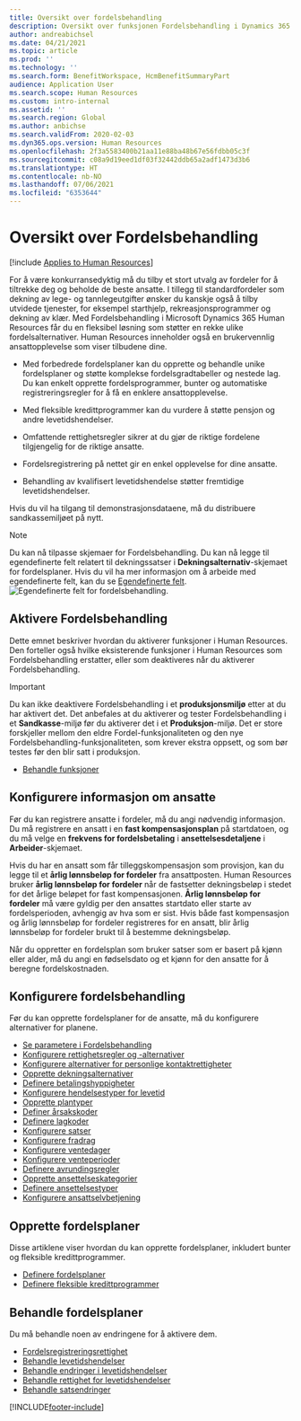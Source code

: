 ```yaml
---
title: Oversikt over fordelsbehandling
description: Oversikt over funksjonen Fordelsbehandling i Dynamics 365 Human Resources. Gi de ansatte utvidede fordelsalternativer med en brukervennlig Internett-opplevelse.
author: andreabichsel
ms.date: 04/21/2021
ms.topic: article
ms.prod: ''
ms.technology: ''
ms.search.form: BenefitWorkspace, HcmBenefitSummaryPart
audience: Application User
ms.search.scope: Human Resources
ms.custom: intro-internal
ms.assetid: ''
ms.search.region: Global
ms.author: anbichse
ms.search.validFrom: 2020-02-03
ms.dyn365.ops.version: Human Resources
ms.openlocfilehash: 2f3a5583400b21aa11e88ba48b67e56fdbb05c3f
ms.sourcegitcommit: c08a9d19eed1df03f32442ddb65a2adf1473d3b6
ms.translationtype: HT
ms.contentlocale: nb-NO
ms.lasthandoff: 07/06/2021
ms.locfileid: "6353644"
---
```

# <a name="benefits-management-overview"></a>Oversikt over Fordelsbehandling

[!include [Applies to Human Resources](../includes/applies-to-hr.md)]

For å være konkurransedyktig må du tilby et stort utvalg av fordeler for å tiltrekke deg og beholde de beste ansatte. I tillegg til standardfordeler som dekning av lege- og tannlegeutgifter ønsker du kanskje også å tilby utvidede tjenester, for eksempel starthjelp, rekreasjonsprogrammer og dekning av klær. Med Fordelsbehandling i Microsoft Dynamics 365 Human Resources får du en fleksibel løsning som støtter en rekke ulike fordelsalternativer. Human Resources inneholder også en brukervennlig ansattopplevelse som viser tilbudene dine.

- Med forbedrede fordelsplaner kan du opprette og behandle unike fordelsplaner og støtte komplekse fordelsgradtabeller og nestede lag. Du kan enkelt opprette fordelsprogrammer, bunter og automatiske registreringsregler for å få en enklere ansattopplevelse.

- Med fleksible kredittprogrammer kan du vurdere å støtte pensjon og andre levetidshendelser.

- Omfattende rettighetsregler sikrer at du gjør de riktige fordelene tilgjengelig for de riktige ansatte.

- Fordelsregistrering på nettet gir en enkel opplevelse for dine ansatte.

- Behandling av kvalifisert levetidshendelse støtter fremtidige levetidshendelser.

Hvis du vil ha tilgang til demonstrasjonsdataene, må du distribuere sandkassemiljøet på nytt.

>[!NOTE]
>Du kan nå tilpasse skjemaer for Fordelsbehandling. Du kan nå legge til egendefinerte felt relatert til dekningssatser i **Dekningsalternativ**-skjemaet for fordelsplaner. Hvis du vil ha mer informasjon om å arbeide med egendefinerte felt, kan du se [Egendefinerte felt](hr-developer-custom-fields.md).
>![Egendefinerte felt for fordelsbehandling.](media/hr-benefits-management-custom-fields.png)

## <a name="enable-benefits-management"></a>Aktivere Fordelsbehandling

Dette emnet beskriver hvordan du aktiverer funksjoner i Human Resources. Den forteller også hvilke eksisterende funksjoner i Human Resources som Fordelsbehandling erstatter, eller som deaktiveres når du aktiverer Fordelsbehandling.

> [!IMPORTANT]
> Du kan ikke deaktivere Fordelsbehandling i et **produksjonsmiljø** etter at du har aktivert det. Det anbefales at du aktiverer og tester Fordelsbehandling i et **Sandkasse**-miljø før du aktiverer det i et **Produksjon**-miljø. Det er store forskjeller mellom den eldre Fordel-funksjonaliteten og den nye Fordelsbehandling-funksjonaliteten, som krever ekstra oppsett, og som bør testes før den blir satt i produksjon.

- [Behandle funksjoner](hr-admin-manage-features.md)

## <a name="configure-employee-information"></a>Konfigurere informasjon om ansatte

Før du kan registrere ansatte i fordeler, må du angi nødvendig informasjon. Du må registrere en ansatt i en **fast kompensasjonsplan** på startdatoen, og du må velge en **frekvens for fordelsbetaling** i **ansettelsesdetaljene** i **Arbeider**-skjemaet.

Hvis du har en ansatt som får tilleggskompensasjon som provisjon, kan du legge til et **årlig lønnsbeløp for fordeler** fra ansattposten. Human Resources bruker **årlig lønnsbeløp for fordeler** når de fastsetter dekningsbeløp i stedet for det årlige beløpet for fast kompensasjonen. **Årlig lønnsbeløp for fordeler** må være gyldig per den ansattes startdato eller starte av fordelsperioden, avhengig av hva som er sist. Hvis både fast kompensasjon og årlig lønnsbeløp for fordeler registreres for en ansatt, blir årlig lønnsbeløp for fordeler brukt til å bestemme dekningsbeløp.

Når du oppretter en fordelsplan som bruker satser som er basert på kjønn eller alder, må du angi en fødselsdato og et kjønn for den ansatte for å beregne fordelskostnaden.

## <a name="configure-benefits-management"></a>Konfigurere fordelsbehandling

Før du kan opprette fordelsplaner for de ansatte, må du konfigurere alternativer for planene.

- [Se parametere i Fordelsbehandling](hr-benefits-setup-parameters.md)
- [Konfigurere rettighetsregler og -alternativer](hr-benefits-setup-eligibility-rules.md)
- [Konfigurere alternativer for personlige kontaktrettigheter](hr-benefits-setup-contact-eligibility-options.md)
- [Opprette dekningsalternativer](hr-benefits-setup-coverage-options.md)
- [Definere betalingshyppigheter](hr-benefits-setup-payment-frequencies.md)
- [Konfigurere hendelsestyper for levetid](hr-benefits-setup-life-event-types.md)
- [Opprette plantyper](hr-benefits-setup-plan-types.md)
- [Definer årsakskoder](hr-benefits-setup-reason-codes.md)
- [Definere lagkoder](hr-benefits-setup-tier-codes.md)
- [Konfigurere satser](hr-benefits-setup-rates.md)
- [Konfigurere fradrag](hr-benefits-setup-deductions.md)
- [Konfigurere ventedager](hr-benefits-setup-waiting-days.md)
- [Konfigurere venteperioder](hr-benefits-setup-waiting-periods.md)
- [Definere avrundingsregler](hr-benefits-setup-rounding-rules.md)
- [Opprette ansettelseskategorier](hr-benefits-setup-employment-categories.md)
- [Definere ansettelsestyper](hr-benefits-setup-employment-types.md)
- [Konfigurere ansattselvbetjening](hr-benefits-setup-employee-self-service.md)

## <a name="create-benefit-plans"></a>Opprette fordelsplaner

Disse artiklene viser hvordan du kan opprette fordelsplaner, inkludert bunter og fleksible kredittprogrammer.

- [Definere fordelsplaner](hr-benefits-plans-setup.md)
- [Definere fleksible kredittprogrammer](hr-benefits-plans-flex-credit-programs.md)

## <a name="process-benefit-plans"></a>Behandle fordelsplaner

Du må behandle noen av endringene for å aktivere dem.

- [Fordelsregistreringsrettighet](hr-benefits-process-enrollment-eligibility.md)
- [Behandle levetidshendelser](hr-benefits-process-life-events.md)
- [Behandle endringer i levetidshendelser](hr-benefits-process-life-event-changes.md)
- [Behandle rettighet for levetidshendelser](hr-benefits-process-life-event-eligibility.md)
- [Behandle satsendringer](hr-benefits-process-rate-changes.md)



[!INCLUDE[footer-include](../includes/footer-banner.md)]